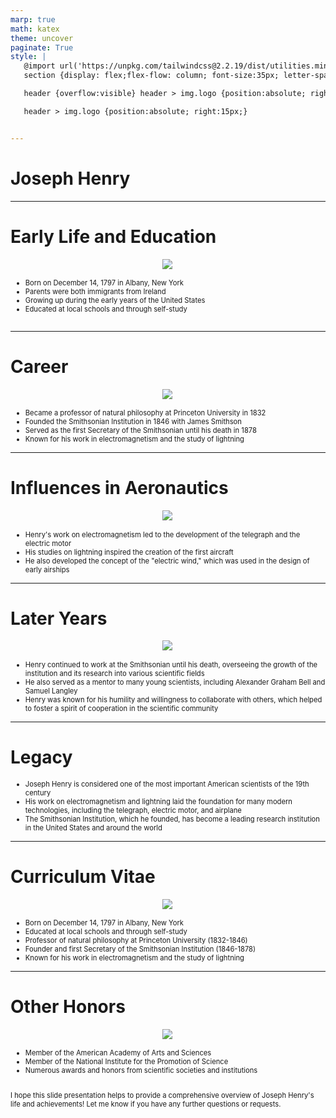 ```yaml
---
marp: true
math: katex
theme: uncover
paginate: True
style: |
   @import url('https://unpkg.com/tailwindcss@2.2.19/dist/utilities.min.css');
   section {display: flex;flex-flow: column; font-size:35px; letter-spacing:1.4px;}

   header {overflow:visible} header > img.logo {position:absolute; right:15px;}

   header > img.logo {position:absolute; right:15px;}


---
```

<!-- backgroundColor: #858a83 -->
<!-- _class: lead -->

 # Joseph Henry

---
<style scoped>p,li {font-size:0.80em}</style>

 # Early Life and Education
<div style='flex:1 1 auto; min-height:0;' class="grid grid-cols-8 gap-4">
<div style='display:flex; flex-flow:column; min-height:0;' class="col-span-4">

<div style="display: flex; flex: 1 1 auto; flex-flow: row; min-height: 0"><div style="display: flex; flex: 1 1 auto; justify-content: center;min-height:0;min-width:0; margin-bottom:0.1em;;margin-right:0.15em">
<img style='object-fit: contain; max-height:100%; max-width:100%; background-color: rgba(0,0,0,0);' src='https://upload.wikimedia.org/wikipedia/commons/thumb/f/f7/Birthplace_Of_Modern_Electricity.jpg/240px-Birthplace_Of_Modern_Electricity.jpg'/>
</div>
</div>

</div>

<div style='display:flex; flex-flow:column; min-height:0;' class="col-span-4">

- Born on December 14, 1797 in Albany, New York
- Parents were both immigrants from Ireland
- Growing up during the early years of the United States
- Educated at local schools and through self-study
</div>

</div>


---
<style scoped>p,li {font-size:0.80em}</style>

 # Career
<div style="display: flex; flex: 1 1 auto; flex-flow: row; min-height: 0"><div style="display: flex; flex: 1 1 auto; justify-content: center;min-height:0;min-width:0; margin-bottom:0.1em;;margin-right:0.15em">
<img style='object-fit: contain; max-height:100%; max-width:100%; background-color: rgba(0,0,0,0);' src='https://upload.wikimedia.org/wikipedia/commons/thumb/d/da/Joseph_Henry_-_Brady-Handy.jpg/240px-Joseph_Henry_-_Brady-Handy.jpg'/>
</div>
</div>

- Became a professor of natural philosophy at Princeton University in 1832
- Founded the Smithsonian Institution in 1846 with James Smithson
- Served as the first Secretary of the Smithsonian until his death in 1878
- Known for his work in electromagnetism and the study of lightning

---
<style scoped>p,li {font-size:0.84em}</style>

 # **Influences in Aeronautics**
<div style="display: flex; flex: 1 1 auto; flex-flow: row; min-height: 0"><div style="display: flex; flex: 1 1 auto; justify-content: center;min-height:0;min-width:0; margin-bottom:0.1em;;margin-right:0.15em">
<img style='object-fit: contain; max-height:100%; max-width:100%; background-color: rgba(0,0,0,0);' src='https://upload.wikimedia.org/wikipedia/commons/thumb/0/0c/Smithsonian-10.jpg/240px-Smithsonian-10.jpg'/>
</div>
</div>

- Henry's work on electromagnetism led to the development of the telegraph and the electric motor
- His studies on lightning inspired the creation of the first aircraft
- He also developed the concept of the "electric wind," which was used in the design of early airships

---
<style scoped>p,li {font-size:0.84em}</style>

 # Later Years
<div style="display: flex; flex: 1 1 auto; flex-flow: row; min-height: 0"><div style="display: flex; flex: 1 1 auto; justify-content: center;min-height:0;min-width:0; margin-bottom:0.1em;;margin-right:0.15em">
<img style='object-fit: contain; max-height:100%; max-width:100%; background-color: rgba(0,0,0,0);' src='https://upload.wikimedia.org/wikipedia/commons/thumb/c/c6/Henry_Joseph_grave.jpg/240px-Henry_Joseph_grave.jpg'/>
</div>
</div>

- Henry continued to work at the Smithsonian until his death, overseeing the growth of the institution and its research into various scientific fields
- He also served as a mentor to many young scientists, including Alexander Graham Bell and Samuel Langley
- Henry was known for his humility and willingness to collaborate with others, which helped to foster a spirit of cooperation in the scientific community

---
<style scoped>p,li {font-size:0.88em}</style>

 # **Legacy**
- Joseph Henry is considered one of the most important American scientists of the 19th century
- His work on electromagnetism and lightning laid the foundation for many modern technologies, including the telegraph, electric motor, and airplane
- The Smithsonian Institution, which he founded, has become a leading research institution in the United States and around the world


---
<style scoped>p,li {font-size:0.76em}</style>

 # Curriculum Vitae
<div style="display: flex; flex: 1 1 auto; flex-flow: row; min-height: 0"><div style="display: flex; flex: 1 1 auto; justify-content: center;min-height:0;min-width:0; margin-bottom:0.1em;;margin-right:0.15em">
<img style='object-fit: contain; max-height:100%; max-width:100%; background-color: rgba(0,0,0,0);' src='https://upload.wikimedia.org/wikipedia/commons/thumb/e/e5/JosephHenry-SmithsonianCastle-20050517.jpg/240px-JosephHenry-SmithsonianCastle-20050517.jpg'/>
</div>
</div>

- Born on December 14, 1797 in Albany, New York
- Educated at local schools and through self-study
- Professor of natural philosophy at Princeton University (1832-1846)
- Founder and first Secretary of the Smithsonian Institution (1846-1878)
- Known for his work in electromagnetism and the study of lightning

---
<style scoped>p,li {font-size:0.80em}</style>

 # Other Honors
<div style='flex:1 1 auto; min-height:0;' class="grid grid-cols-8 gap-4">
<div style='display:flex; flex-flow:column; min-height:0;' class="col-span-4">

<div style="display: flex; flex: 1 1 auto; flex-flow: row; min-height: 0"><div style="display: flex; flex: 1 1 auto; justify-content: center;min-height:0;min-width:0; margin-bottom:0.1em;;margin-right:0.15em">
<img style='object-fit: contain; max-height:100%; max-width:100%; background-color: rgba(0,0,0,0);' src='https://upload.wikimedia.org/wikipedia/commons/thumb/0/01/Loc-henry-highsmith.jpg/240px-Loc-henry-highsmith.jpg'/>
</div>
</div>

</div>

<div style='display:flex; flex-flow:column; min-height:0;' class="col-span-4">

- Member of the American Academy of Arts and Sciences
- Member of the National Institute for the Promotion of Science
- Numerous awards and honors from scientific societies and institutions

I hope this slide presentation helps to provide a comprehensive overview of Joseph Henry's life and achievements! Let me know if you have any further questions or requests.
</div>

</div>
